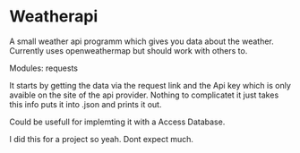 # Weatherapi
A small weather api programm which gives you data about the weather. Currently uses openweathermap but should work with others to.

Modules: requests

It starts by getting the data via the request link and the Api key which is only avaible on the site of the api provider.
Nothing to complicatet it just takes this info puts it into .json and prints it out.

Could be usefull for implemting it with a Access Database.

I did this for a project so yeah. Dont expect much.

